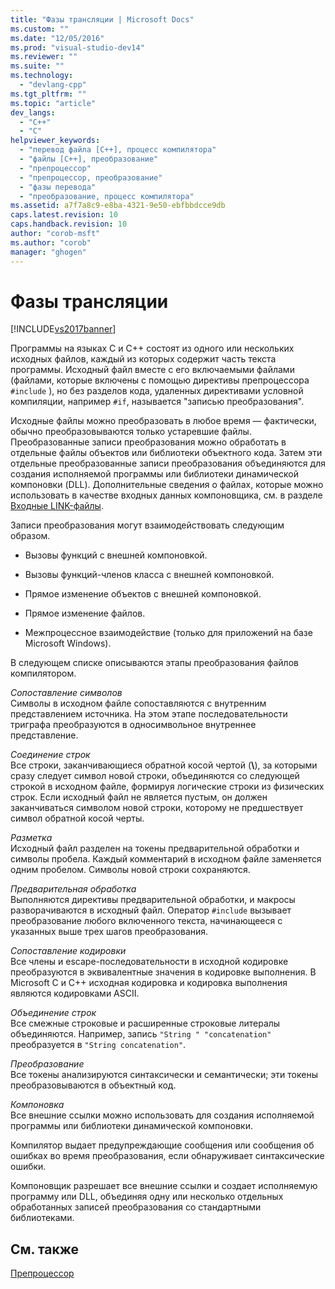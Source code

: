 ```yaml
---
title: "Фазы трансляции | Microsoft Docs"
ms.custom: ""
ms.date: "12/05/2016"
ms.prod: "visual-studio-dev14"
ms.reviewer: ""
ms.suite: ""
ms.technology: 
  - "devlang-cpp"
ms.tgt_pltfrm: ""
ms.topic: "article"
dev_langs: 
  - "C++"
  - "C"
helpviewer_keywords: 
  - "перевод файла [C++], процесс компилятора"
  - "файлы [C++], преобразование"
  - "препроцессор"
  - "препроцессор, преобразование"
  - "фазы перевода"
  - "преобразование, процесс компилятора"
ms.assetid: a7f7a8c9-e8ba-4321-9e50-ebfbbdcce9db
caps.latest.revision: 10
caps.handback.revision: 10
author: "corob-msft"
ms.author: "corob"
manager: "ghogen"
---
```

# Фазы трансляции
[!INCLUDE[vs2017banner](../assembler/inline/includes/vs2017banner.md)]

Программы на языках C и C\+\+ состоят из одного или нескольких исходных файлов, каждый из которых содержит часть текста программы.  Исходный файл вместе с его включаемыми файлами \(файлами, которые включены с помощью директивы препроцессора `#include` \), но без разделов кода, удаленных директивами условной компиляции, например `#if`, называется "записью преобразования".  
  
 Исходные файлы можно преобразовать в любое время — фактически, обычно преобразовываются только устаревшие файлы.  Преобразованные записи преобразования можно обработать в отдельные файлы объектов или библиотеки объектного кода.  Затем эти отдельные преобразованные записи преобразования объединяются для создания исполняемой программы или библиотеки динамической компоновки \(DLL\).  Дополнительные сведения о файлах, которые можно использовать в качестве входных данных компоновщика, см. в разделе [Входные LINK\-файлы](../build/reference/link-input-files.md).  
  
 Записи преобразования могут взаимодействовать следующим образом.  
  
-   Вызовы функций с внешней компоновкой.  
  
-   Вызовы функций\-членов класса с внешней компоновкой.  
  
-   Прямое изменение объектов с внешней компоновкой.  
  
-   Прямое изменение файлов.  
  
-   Межпроцессное взаимодействие \(только для приложений на базе Microsoft Windows\).  
  
 В следующем списке описываются этапы преобразования файлов компилятором.  
  
 *Сопоставление символов*  
 Символы в исходном файле сопоставляются с внутренним представлением источника.  На этом этапе последовательности триграфа преобразуются в односимвольное внутреннее представление.  
  
 *Соединение строк*  
 Все строки, заканчивающиеся обратной косой чертой \(**\\**\), за которыми сразу следует символ новой строки, объединяются со следующей строкой в исходном файле, формируя логические строки из физических строк.  Если исходный файл не является пустым, он должен заканчиваться символом новой строки, которому не предшествует символ обратной косой черты.  
  
 *Разметка*  
 Исходный файл разделен на токены предварительной обработки и символы пробела.  Каждый комментарий в исходном файле заменяется одним пробелом.  Символы новой строки сохраняются.  
  
 *Предварительная обработка*  
 Выполняются директивы предварительной обработки, и макросы разворачиваются в исходный файл.  Оператор `#include` вызывает преобразование любого включенного текста, начинающееся с указанных выше трех шагов преобразования.  
  
 *Сопоставление кодировки*  
 Все члены и escape\-последовательности в исходной кодировке преобразуются в эквивалентные значения в кодировке выполнения.  В Microsoft C и C\+\+ исходная кодировка и кодировка выполнения являются кодировками ASCII.  
  
 *Объединение строк*  
 Все смежные строковые и расширенные строковые литералы объединяются.  Например, запись `"String " "concatenation"` преобразуется в `"String concatenation"`.  
  
 *Преобразование*  
 Все токены анализируются синтаксически и семантически; эти токены преобразовываются в объектный код.  
  
 *Компоновка*  
 Все внешние ссылки можно использовать для создания исполняемой программы или библиотеки динамической компоновки.  
  
 Компилятор выдает предупреждающие сообщения или сообщения об ошибках во время преобразования, если обнаруживает синтаксические ошибки.  
  
 Компоновщик разрешает все внешние ссылки и создает исполняемую программу или DLL, объединяя одну или несколько отдельных обработанных записей преобразования со стандартными библиотеками.  
  
## См. также  
 [Препроцессор](../preprocessor/preprocessor.md)